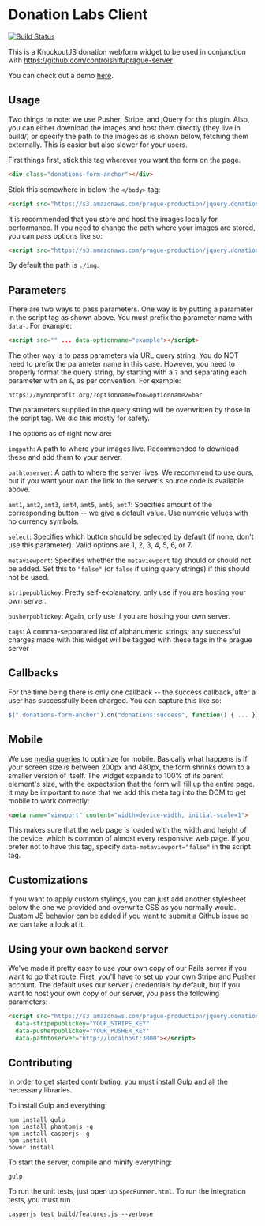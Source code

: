Donation Labs Client
======

[![Build Status](https://travis-ci.org/controlshift/prague-client.svg?branch=master)](https://travis-ci.org/controlshift/prague-client)

This is a KnockoutJS donation webform widget to be used in conjunction with https://github.com/controlshift/prague-server

You can check out a demo [here](http://www.changesprout.com/prague-client/).

## Usage

Two things to note: we use Pusher, Stripe, and jQuery for this plugin. Also, you can either download the images and host them directly (they live in build/) or specify the path to the images as is shown below, fetching them externally. This is easier but also slower for your users.

First things first, stick this tag wherever you want the form on the page.

```html
<div class="donations-form-anchor"></div>
```

Stick this somewhere in below the `</body>` tag:

```html
<script src="https://s3.amazonaws.com/prague-production/jquery.donations.loader.js" id="donation-script" data-org="org-from-server" data-pathtoserver="https://www.donatelab.com" data-stripepublickey="pk_live_TkBE6KKwIBdNjc3jocHvhyNx"></script>
```

It is recommended that you store and host the images locally for performance. If you need to change the path where your images are stored, you can pass options like so:

```html
<script src="https://s3.amazonaws.com/prague-production/jquery.donations.loader.js" id="donation-script" data-imgpath="./img" data-pathtoserver="https://www.donatelab.com" data-stripepublickey="pk_live_TkBE6KKwIBdNjc3jocHvhyNx"></script>
```

By default the path is `./img`.

## Parameters

There are two ways to pass parameters. One way is by putting a parameter in the script tag as shown above. You must prefix the parameter name with `data-`. For example:

```html
<script src="" ... data-optionname="example"></script>
```

The other way is to pass parameters via URL query string. You do NOT need to prefix the parameter name in this case. However, you need to properly format the query string, by starting with a `?` and separating each parameter with an `&`, as per convention. For example:

```
https://mynonprofit.org/?optionname=foo&optionname2=bar
```

The parameters supplied in the query string will be overwritten by those in the script tag. We did this mostly for safety.

The options as of right now are:

`imgpath`: A path to where your images live. Recommended to download these and add them to your server.

`pathtoserver`: A path to where the server lives. We recommend to use ours, but if you want your own the link to the server's source code is available above.

`amt1`, `amt2`, `amt3`, `amt4`, `amt5`, `amt6`, `amt7`: Specifies amount of the corresponding button -- we give a default value. Use numeric values with no currency symbols.

`select`: Specifies which button should be selected by default (if none, don't use this parameter). Valid options are 1, 2, 3, 4, 5, 6, or 7.

`metaviewport`: Specifies whether the `metaviewport` tag should or should not be added. Set this to `"false"` (or `false` if using query strings) if this should not be used. 

`stripepublickey`: Pretty self-explanatory, only use if you are hosting your own server.

`pusherpublickey`: Again, only use if you are hosting your own server.

`tags`: A comma-sepparated list of alphanumeric strings; any successful charges made with this widget will be tagged with these tags in the prague server

## Callbacks

For the time being there is only one callback -- the success callback, after a user has successfully been charged. You can capture this like so:

```javascript
$(".donations-form-anchor").on("donations:success", function() { ... });
```

## Mobile

We use [media queries](https://developer.mozilla.org/en-US/docs/Web/Guide/CSS/Media_queries) to optimize for mobile. Basically what happens is if your screen size is between 200px and 480px, the form shrinks down to a smaller version of itself. The widget expands to 100% of its parent element's size, with the expectation that the form will fill up the entire page. It may be important to note that we add this meta tag into the DOM to get mobile to work correctly:

```html
<meta name="viewport" content="width=device-width, initial-scale=1">
```

This makes sure that the web page is loaded with the width and height of the device, which is common of almost every responsive web page. If you prefer not to have this tag, specify `data-metaviewport="false"` in the script tag. 

## Customizations

If you want to apply custom stylings, you can just add another stylesheet below the one we provided and overwrite CSS as you normally would. Custom JS behavior can be added if you want to submit a Github issue so we can take a look at it. 

## Using your own backend server

We've made it pretty easy to use your own copy of our Rails server if you want to go that route. First, you'll have to set up your own Stripe and Pusher account. The default uses our server / credentials by default, but if you want to host your own copy of our server, you pass the following parameters:

```html
<script src="https://s3.amazonaws.com/prague-production/jquery.donations.loader.js" id="donation-script"
  data-stripepublickey="YOUR_STRIPE_KEY"
  data-pusherpublickey="YOUR_PUSHER_KEY"
  data-pathtoserver="http://localhost:3000"></script>
```

## Contributing

In order to get started contributing, you must install Gulp and all the necessary libraries.

To install Gulp and everything:

    npm install gulp
    npm install phantomjs -g
    npm install casperjs -g
    npm install
    bower install

To start the server, compile and minify everything:

```
gulp
```

To run the unit tests, just open up `SpecRunner.html`. To run the integration tests, you must run

```
casperjs test build/features.js --verbose
```
